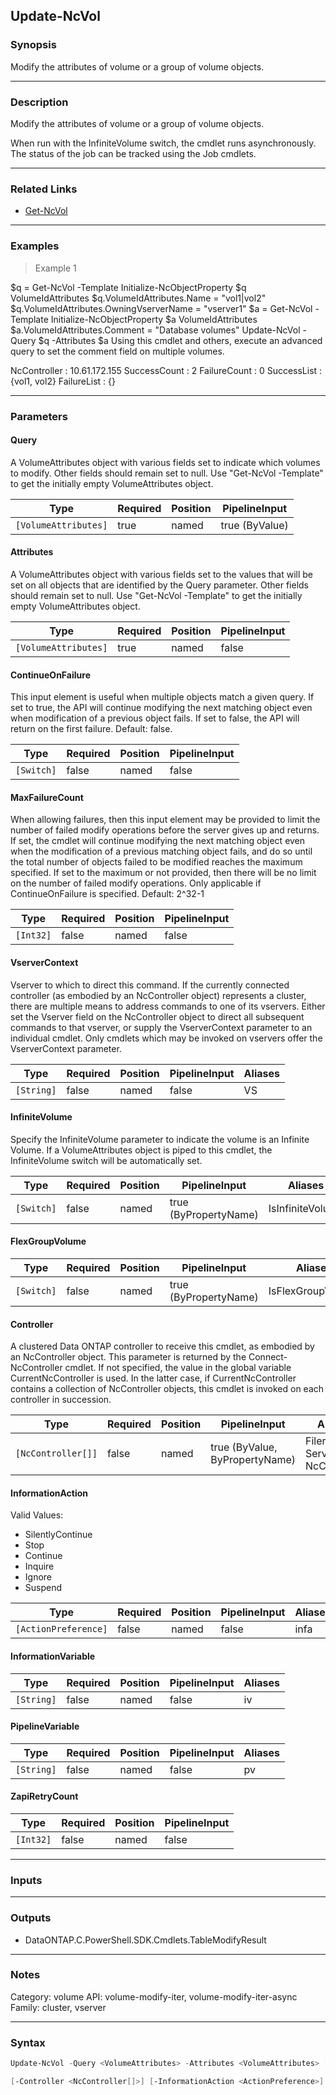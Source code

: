 Update-NcVol
------------

### Synopsis
Modify the attributes of volume or a group of volume objects.

---

### Description

Modify the attributes of volume or a group of volume objects.

When run with the InfiniteVolume switch, the cmdlet runs asynchronously.  The status of the job can be tracked using the Job cmdlets.

---

### Related Links
* [Get-NcVol](Get-NcVol)

---

### Examples
> Example 1

$q = Get-NcVol -Template
Initialize-NcObjectProperty $q VolumeIdAttributes
$q.VolumeIdAttributes.Name = "vol1|vol2"
$q.VolumeIdAttributes.OwningVserverName = "vserver1"
$a = Get-NcVol -Template
Initialize-NcObjectProperty $a VolumeIdAttributes
$a.VolumeIdAttributes.Comment = "Database volumes"
Update-NcVol -Query $q -Attributes $a
Using this cmdlet and others, execute an advanced query to set the comment field on multiple volumes.

NcController : 10.61.172.155
SuccessCount : 2
FailureCount : 0
SuccessList  : {vol1, vol2}
FailureList  : {}

---

### Parameters
#### **Query**
A VolumeAttributes object with various fields set to indicate which volumes to modify.  Other fields should remain set to null.  Use "Get-NcVol -Template" to get the initially empty VolumeAttributes object.

|Type                |Required|Position|PipelineInput |
|--------------------|--------|--------|--------------|
|`[VolumeAttributes]`|true    |named   |true (ByValue)|

#### **Attributes**
A VolumeAttributes object with various fields set to the values that will be set on all objects that are identified by the Query parameter.  Other fields should remain set to null.  Use "Get-NcVol -Template" to get the initially empty VolumeAttributes object.

|Type                |Required|Position|PipelineInput|
|--------------------|--------|--------|-------------|
|`[VolumeAttributes]`|true    |named   |false        |

#### **ContinueOnFailure**
This input element is useful when multiple objects match a given query.  If set to true, the API will continue modifying the next matching object even when modification of a previous object fails.  If set to false, the API will return on the first failure.  Default: false.

|Type      |Required|Position|PipelineInput|
|----------|--------|--------|-------------|
|`[Switch]`|false   |named   |false        |

#### **MaxFailureCount**
When allowing failures, then this input element may be provided to limit the number of failed modify operations before the server gives up and returns.  If set, the cmdlet will continue modifying the next matching object even when the modification of a previous matching object fails, and do so until the total number of objects failed to be modified reaches the maximum specified.  If set to the maximum or not provided, then there will be no limit on the number of failed modify operations.  Only applicable if ContinueOnFailure is specified.  Default: 2^32-1

|Type     |Required|Position|PipelineInput|
|---------|--------|--------|-------------|
|`[Int32]`|false   |named   |false        |

#### **VserverContext**
Vserver to which to direct this command.  If the currently connected controller (as embodied by an NcController object) represents a cluster, there are multiple means to address commands to one of its vservers.  Either set the Vserver field on the NcController object to direct all subsequent commands to that vserver, or supply the VserverContext parameter to an individual cmdlet.  Only cmdlets which may be invoked on vservers offer the VserverContext parameter.

|Type      |Required|Position|PipelineInput|Aliases|
|----------|--------|--------|-------------|-------|
|`[String]`|false   |named   |false        |VS     |

#### **InfiniteVolume**
Specify the InfiniteVolume parameter to indicate the volume is an Infinite Volume.  If a VolumeAttributes object is piped to this cmdlet, the InfiniteVolume switch will be automatically set.

|Type      |Required|Position|PipelineInput        |Aliases         |
|----------|--------|--------|---------------------|----------------|
|`[Switch]`|false   |named   |true (ByPropertyName)|IsInfiniteVolume|

#### **FlexGroupVolume**

|Type      |Required|Position|PipelineInput        |Aliases          |
|----------|--------|--------|---------------------|-----------------|
|`[Switch]`|false   |named   |true (ByPropertyName)|IsFlexGroupVolume|

#### **Controller**
A clustered Data ONTAP controller to receive this cmdlet, as embodied by an NcController object.  This parameter is returned by the Connect-NcController cmdlet.  If not specified, the value in the global variable CurrentNcController is used.  In the latter case, if CurrentNcController contains a collection of NcController objects, this cmdlet is invoked on each controller in succession.

|Type              |Required|Position|PipelineInput                 |Aliases                          |
|------------------|--------|--------|------------------------------|---------------------------------|
|`[NcController[]]`|false   |named   |true (ByValue, ByPropertyName)|Filer<br/>Server<br/>NcController|

#### **InformationAction**

Valid Values:

* SilentlyContinue
* Stop
* Continue
* Inquire
* Ignore
* Suspend

|Type                |Required|Position|PipelineInput|Aliases|
|--------------------|--------|--------|-------------|-------|
|`[ActionPreference]`|false   |named   |false        |infa   |

#### **InformationVariable**

|Type      |Required|Position|PipelineInput|Aliases|
|----------|--------|--------|-------------|-------|
|`[String]`|false   |named   |false        |iv     |

#### **PipelineVariable**

|Type      |Required|Position|PipelineInput|Aliases|
|----------|--------|--------|-------------|-------|
|`[String]`|false   |named   |false        |pv     |

#### **ZapiRetryCount**

|Type     |Required|Position|PipelineInput|
|---------|--------|--------|-------------|
|`[Int32]`|false   |named   |false        |

---

### Inputs

---

### Outputs
* DataONTAP.C.PowerShell.SDK.Cmdlets.TableModifyResult

---

### Notes
Category: volume
API: volume-modify-iter, volume-modify-iter-async
Family: cluster, vserver

---

### Syntax
```PowerShell
Update-NcVol -Query <VolumeAttributes> -Attributes <VolumeAttributes> [-ContinueOnFailure] [-MaxFailureCount <Int32>] [-VserverContext <String>] [-InfiniteVolume] [-FlexGroupVolume] 
```
```PowerShell
[-Controller <NcController[]>] [-InformationAction <ActionPreference>] [-InformationVariable <String>] [-PipelineVariable <String>] [-ZapiRetryCount <Int32>] [<CommonParameters>]
```
